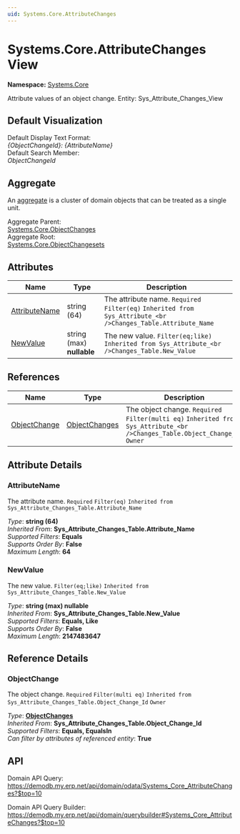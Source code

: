 ```yaml
---
uid: Systems.Core.AttributeChanges
---
```

# Systems.Core.AttributeChanges View

**Namespace:** [Systems.Core](Systems.Core.md)  

Attribute values of an object change. Entity: Sys_Attribute_Changes_View

## Default Visualization
Default Display Text Format:  
_{ObjectChangeId}: {AttributeName}_  
Default Search Member:  
_ObjectChangeId_  

## Aggregate
An [aggregate](https://docs.erp.net/tech/advanced/concepts/aggregates.html) is a cluster of domain objects that can be treated as a single unit.  

Aggregate Parent:  
[Systems.Core.ObjectChanges](Systems.Core.ObjectChanges.md)  
Aggregate Root:  
[Systems.Core.ObjectChangesets](Systems.Core.ObjectChangesets.md)  

## Attributes

| Name | Type | Description |
| ---- | ---- | --- |
| [AttributeName](Systems.Core.AttributeChanges.md#attributename) | string (64) | The attribute name. `Required` `Filter(eq)` `Inherited from Sys_Attribute_<br />Changes_Table.Attribute_Name` 
| [NewValue](Systems.Core.AttributeChanges.md#newvalue) | string (max) __nullable__ | The new value. `Filter(eq;like)` `Inherited from Sys_Attribute_<br />Changes_Table.New_Value` 

## References

| Name | Type | Description |
| ---- | ---- | --- |
| [ObjectChange](Systems.Core.AttributeChanges.md#objectchange) | [ObjectChanges](Systems.Core.ObjectChanges.md) | The object change. `Required` `Filter(multi eq)` `Inherited from Sys_Attribute_<br />Changes_Table.Object_Change_Id` `Owner` |


## Attribute Details

### AttributeName

The attribute name. `Required` `Filter(eq)` `Inherited from Sys_Attribute_Changes_Table.Attribute_Name`

_Type_: **string (64)**  
_Inherited From_: **Sys_Attribute_Changes_Table.Attribute_Name**  
_Supported Filters_: **Equals**  
_Supports Order By_: **False**  
_Maximum Length_: **64**  

### NewValue

The new value. `Filter(eq;like)` `Inherited from Sys_Attribute_Changes_Table.New_Value`

_Type_: **string (max) __nullable__**  
_Inherited From_: **Sys_Attribute_Changes_Table.New_Value**  
_Supported Filters_: **Equals, Like**  
_Supports Order By_: **False**  
_Maximum Length_: **2147483647**  


## Reference Details

### ObjectChange

The object change. `Required` `Filter(multi eq)` `Inherited from Sys_Attribute_Changes_Table.Object_Change_Id` `Owner`

_Type_: **[ObjectChanges](Systems.Core.ObjectChanges.md)**  
_Inherited From_: **Sys_Attribute_Changes_Table.Object_Change_Id**  
_Supported Filters_: **Equals, EqualsIn**  
_Can filter by attributes of referenced entity_: **True**  


## API

Domain API Query:
<https://demodb.my.erp.net/api/domain/odata/Systems_Core_AttributeChanges?$top=10>

Domain API Query Builder:
<https://demodb.my.erp.net/api/domain/querybuilder#Systems_Core_AttributeChanges?$top=10>

